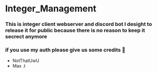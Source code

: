 # Integer_Management

### This is integer client webserver and discord bot I desight to release it for public because there is no reason to keep it secrect anymore 
### if you use my auth please give us some credits 🥺
- NotThatUwU
- Max .t
